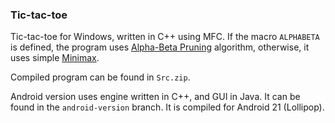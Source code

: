 ### Tic-tac-toe
Tic-tac-toe for Windows, written in C++ using MFC.
If the macro `ALPHABETA` is defined, the program uses [Alpha-Beta Pruning](https://en.wikipedia.org/wiki/Alpha%E2%80%93beta_pruning) algorithm, otherwise, it uses simple [Minimax](https://en.wikipedia.org/wiki/Minimax). 

Compiled program can be found in `Src.zip`. 

Android version uses engine written in C++, and GUI in Java. It can be found in the `android-version` branch. It is compiled for Android 21 (Lollipop).
